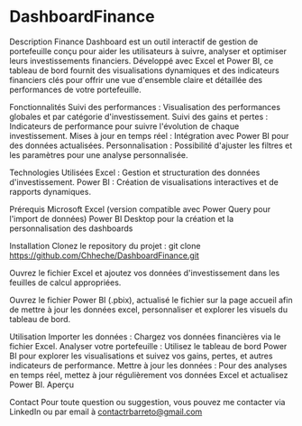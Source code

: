# DashboardFinance

Description
Finance Dashboard est un outil interactif de gestion de portefeuille conçu pour aider les utilisateurs à suivre, analyser et optimiser leurs investissements financiers. Développé avec Excel et Power BI, ce tableau de bord fournit des visualisations dynamiques et des indicateurs financiers clés pour offrir une vue d'ensemble claire et détaillée des performances de votre portefeuille.

Fonctionnalités
Suivi des performances : Visualisation des performances globales et par catégorie d'investissement.
Suivi des gains et pertes : Indicateurs de performance pour suivre l'évolution de chaque investissement.
Mises à jour en temps réel : Intégration avec Power BI pour des données actualisées.
Personnalisation : Possibilité d'ajuster les filtres et les paramètres pour une analyse personnalisée.

Technologies Utilisées
Excel : Gestion et structuration des données d'investissement.
Power BI : Création de visualisations interactives et de rapports dynamiques.

Prérequis
Microsoft Excel (version compatible avec Power Query pour l'import de données)
Power BI Desktop pour la création et la personnalisation des dashboards

Installation
Clonez le repository du projet :
git clone https://github.com/Chheche/DashboardFinance.git

Ouvrez le fichier Excel et ajoutez vos données d'investissement dans les feuilles de calcul appropriées.

Ouvrez le fichier Power BI (.pbix), actualisé le fichier sur la page accueil afin de mettre à jour les données excel, personnaliser et explorer les visuels du tableau de bord.

Utilisation
Importer les données : Chargez vos données financières via le fichier Excel.
Analyser votre portefeuille : Utilisez le tableau de bord Power BI pour explorer les visualisations et suivez vos gains, pertes, et autres indicateurs de performance.
Mettre à jour les données : Pour des analyses en temps réel, mettez à jour régulièrement vos données Excel et actualisez Power BI.
Aperçu

Contact
Pour toute question ou suggestion, vous pouvez me contacter via LinkedIn ou par email à contactrbarreto@gmail.com
